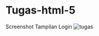 # Tugas-html-5

Screenshot Tampilan Login
![tugas](https://github.com/YuniarSetiawan/Tugas-html-5/blob/master/login.PNG)
